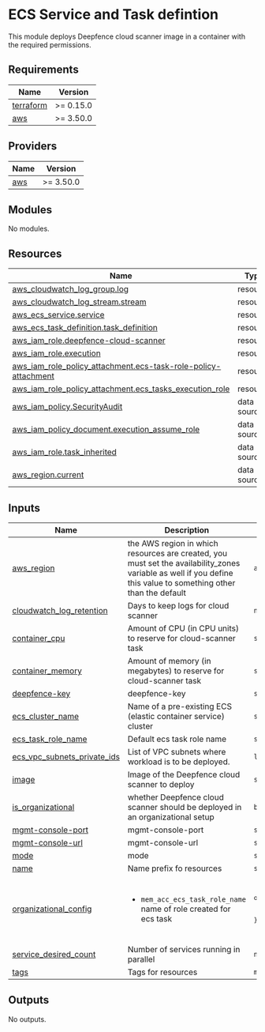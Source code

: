 # ECS Service and Task defintion

This module deploys Deepfence cloud scanner image in a container with the required permissions.

<!-- BEGINNING OF PRE-COMMIT-TERRAFORM DOCS HOOK -->

## Requirements

| Name | Version |
|------|---------|
| <a name="requirement_terraform"></a> [terraform](#requirement\_terraform) | >= 0.15.0 |
| <a name="requirement_aws"></a> [aws](#requirement\_aws) | >= 3.50.0 |

## Providers

| Name | Version |
|------|---------|
| <a name="provider_aws"></a> [aws](#provider\_aws) | >= 3.50.0 |

## Modules

No modules.

## Resources

| Name | Type |
|------|------|
| [aws_cloudwatch_log_group.log](https://registry.terraform.io/providers/hashicorp/aws/latest/docs/resources/cloudwatch_log_group) | resource |
| [aws_cloudwatch_log_stream.stream](https://registry.terraform.io/providers/hashicorp/aws/latest/docs/resources/cloudwatch_log_stream) | resource |
| [aws_ecs_service.service](https://registry.terraform.io/providers/hashicorp/aws/latest/docs/resources/ecs_service) | resource |
| [aws_ecs_task_definition.task_definition](https://registry.terraform.io/providers/hashicorp/aws/latest/docs/resources/ecs_task_definition) | resource |
| [aws_iam_role.deepfence-cloud-scanner](https://registry.terraform.io/providers/hashicorp/aws/latest/docs/resources/iam_role) | resource |
| [aws_iam_role.execution](https://registry.terraform.io/providers/hashicorp/aws/latest/docs/resources/iam_role) | resource |
| [aws_iam_role_policy_attachment.ecs-task-role-policy-attachment](https://registry.terraform.io/providers/hashicorp/aws/latest/docs/resources/iam_role_policy_attachment) | resource |
| [aws_iam_role_policy_attachment.ecs_tasks_execution_role](https://registry.terraform.io/providers/hashicorp/aws/latest/docs/resources/iam_role_policy_attachment) | resource |
| [aws_iam_policy.SecurityAudit](https://registry.terraform.io/providers/hashicorp/aws/latest/docs/data-sources/iam_policy) | data source |
| [aws_iam_policy_document.execution_assume_role](https://registry.terraform.io/providers/hashicorp/aws/latest/docs/data-sources/iam_policy_document) | data source |
| [aws_iam_role.task_inherited](https://registry.terraform.io/providers/hashicorp/aws/latest/docs/data-sources/iam_role) | data source |
| [aws_region.current](https://registry.terraform.io/providers/hashicorp/aws/latest/docs/data-sources/region) | data source |

## Inputs

| Name                                                                                                                        | Description | Type | Default | Required |
|-----------------------------------------------------------------------------------------------------------------------------|-------------|------|---------|:--------:|
| <a name="input_aws_region"></a> [aws_region](#input\_aws_region)                                                            | the AWS region in which resources are created, you must set the availability\_zones variable as well if you define this value to something other than the default | `any` | n/a | yes |
| <a name="input_cloudwatch_log_retention"></a> [cloudwatch\_log\_retention](#input\_cloudwatch\_log\_retention)              | Days to keep logs for cloud scanner | `number` | `5` | no |
| <a name="input_container_cpu"></a> [container\_cpu](#input\_container\_cpu)                                                 | Amount of CPU (in CPU units) to reserve for cloud-scanner task | `string` | `"1024"` | no |
| <a name="input_container_memory"></a> [container\_memory](#input\_container\_memory)                                        | Amount of memory (in megabytes) to reserve for cloud-scanner task | `string` | `"2048"` | no |
| <a name="input_deepfence-key"></a> [deepfence-key](#input\_deepfence-key)                                                   | deepfence-key | `string` | n/a | yes |
| <a name="input_ecs_cluster_name"></a> [ecs\_cluster\_name](#input\_ecs\_cluster\_name)                                      | Name of a pre-existing ECS (elastic container service) cluster | `string` | n/a | yes |
| <a name="input_ecs_task_role_name"></a> [ecs\_task\_role\_name](#input\_ecs\_task\_role\_name)                              | Default ecs task role name | `string` | `"ECSTaskRole"` | no |
| <a name="input_ecs_vpc_subnets_private_ids"></a> [ecs\_vpc\_subnets\_private\_ids](#input\_ecs\_vpc\_subnets\_private\_ids) | List of VPC subnets where workload is to be deployed. | `list(string)` | n/a | yes |
| <a name="input_image"></a> [image](#input\_image)                                                                           | Image of the Deepfence cloud scanner to deploy | `string` | `"quay.io/deepfenceio/cloud_scanner_ce:2.5.0"` | no |
| <a name="input_is_organizational"></a> [is\_organizational](#input\_is\_organizational)                                     | whether Deepfence cloud scanner should be deployed in an organizational setup | `bool` | `false` | no |
| <a name="input_mgmt-console-port"></a> [mgmt-console-port](#input\_mgmt-console-port)                                       | mgmt-console-port | `string` | n/a | yes |
| <a name="input_mgmt-console-url"></a> [mgmt-console-url](#input\_mgmt-console-url)                                          | mgmt-console-url | `string` | n/a | yes |
| <a name="input_mode"></a> [mode](#input\_mode)                                                                              | mode | `string` | n/a | yes |
| <a name="input_name"></a> [name](#input\_name)                                                                              | Name prefix fo resources | `string` | n/a | yes |
| <a name="input_organizational_config"></a> [organizational\_config](#input\_organizational\_config)                         | <ul><br>  <li>`mem_acc_ecs_task_role_name` name of role created for ecs task</li><br></ul> | <pre>object({<br>    mem_acc_ecs_task_role_name     = string<br>  })</pre> | <pre>{<br>  "mem_acc_ecs_task_role_name": null<br>}</pre> | no |
| <a name="input_service_desired_count"></a> [service\_desired\_count](#input\_service\_desired\_count)                       | Number of services running in parallel | `number` | `1` | no |
| <a name="input_tags"></a> [tags](#input\_tags)                                                                              | Tags for resources | `map(string)` | n/a | yes |

## Outputs

No outputs.
